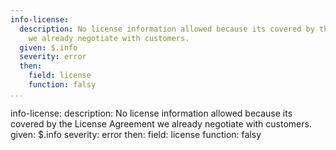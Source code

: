 ```yaml
---
info-license:
  description: No license information allowed because its covered by the License Agreement
    we already negotiate with customers.
  given: $.info
  severity: error
  then:
    field: license
    function: falsy
...
```

info-license:
  description: No license information allowed because its covered by the License Agreement
    we already negotiate with customers.
  given: $.info
  severity: error
  then:
    field: license
    function: falsy